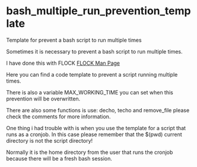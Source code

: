 # bash_multiple_run_prevention_template
Template for prevent a bash script to run multiple times

Sometimes it is necessary to prevent a bash script to run multiple times.

I have done this with FLOCK
<a href="http://linux.die.net/man/1/flock" target="_blank">FLOCK Man Page</a>

Here you can find a code template to prevent a script running multiple times.

There is also a variable MAX_WORKING_TIME you can set when this prevention will be overwritten.

There are also some functions is use: decho, techo and remove_file please check the comments for more information.

One thing i had trouble with is when you use the template for a script that runs as a cronjob.
In this case please remember that the $(pwd) current directory is not the script directory!

Normally it is the home directory from the user that runs the cronjob because there will be a fresh bash session.
